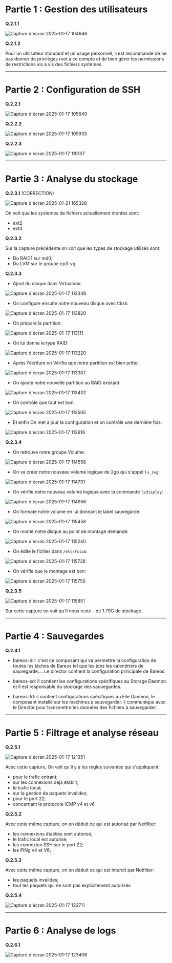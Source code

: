 # **Partie 1 : Gestion des utilisateurs**

**Q.2.1.1**

![Capture d'écran 2025-01-17 104946](https://github.com/user-attachments/assets/85f5506a-7dd9-49d3-85bb-7bf277ed4e1a)

**Q.2.1.2**

Pour un utilisateur standard et un usage personnel, il est recommandé de ne pas donner de privilèges root à ce compte et de bien gérer les permissions de restrictions vis a vis des fichiers systèmes.

---

# **Partie 2 : Configuration de SSH**

**Q.2.2.1**

![Capture d'écran 2025-01-17 105649](https://github.com/user-attachments/assets/a7b9ca94-342a-4567-9d72-249dcd3b0e69)

**Q.2.2.2**

![Capture d'écran 2025-01-17 105933](https://github.com/user-attachments/assets/0b9da904-9bf9-4ffc-8372-20fa4bda1e6d)


**Q.2.2.3**

![Capture d'écran 2025-01-17 110107](https://github.com/user-attachments/assets/b995e325-3c93-4071-80a0-59e61430dd95)

---

# **Partie 3 : Analyse du stockage**

**Q.2.3.1** (CORRECTION)

![Capture d'écran 2025-01-21 165328](https://github.com/user-attachments/assets/042c3b26-1991-4406-ab3a-270350b507ba)

On voit que les systèmes de fichiers actuellement montés sont:

- ext2
- ext4
  
**Q.2.3.2**

Sur la capture précédente on voit que les types de stockage utilisés sont:

- Du RAID1 sur md0;
- Du LVM sur le groupe cp3-vg.

**Q.2.3.3**

- Ajout du disque dans Virtualbox:
  
![Capture d'écran 2025-01-17 112348](https://github.com/user-attachments/assets/19f68c85-3264-4301-9e82-02fba0fd071d)

- On configure ensuite notre nouveau disque avec fdisk:

![Capture d'écran 2025-01-17 113820](https://github.com/user-attachments/assets/65c1eebe-acf8-4c28-8a7e-5e10ca9338c7)

- On prépare la partition:

![Capture d'écran 2025-01-17 113111](https://github.com/user-attachments/assets/f6c8a92e-dbc7-4f11-a38d-7ef808bc068c)

- On lui donne le type RAID:

![Capture d'écran 2025-01-17 113220](https://github.com/user-attachments/assets/dc8754bf-d098-475c-9b7c-7dbef853c1e3)

- Aprés l'écriture on Vérifie que notre partition est bien prête:

![Capture d'écran 2025-01-17 113307](https://github.com/user-attachments/assets/03de05b9-755b-4c40-863a-7ae3ba2997cf)

- On ajoute notre nouvelle partition au RAID existant:

![Capture d'écran 2025-01-17 113402](https://github.com/user-attachments/assets/f38da992-d132-407d-ac64-7164ae9c4b8b)

- On contrôle que tout est bon:

![Capture d'écran 2025-01-17 113505](https://github.com/user-attachments/assets/f37d74df-8270-4708-bfb0-975ad3715699)

- Et enfin On met à jour la configuration et on contrôle une dernière fois:

![Capture d'écran 2025-01-17 113616](https://github.com/user-attachments/assets/e64b1f5d-d00b-49e3-aa56-535aeaa33834)

**Q.2.3.4**

- On retrouve notre groupe Volume:

![Capture d'écran 2025-01-17 114558](https://github.com/user-attachments/assets/81493406-60e3-43be-ae8d-c3e9d7c6acfa)

- On va créer notre nouveau volume logique de 2go qui s'appel `lv_svg`:

![Capture d'écran 2025-01-17 114731](https://github.com/user-attachments/assets/6bf67992-c25e-4485-b078-a78e768beae6)

- On vérifie notre nouveau volume logique avec la commande `lvdisplay`: 

![Capture d'écran 2025-01-17 114956](https://github.com/user-attachments/assets/e1555c11-e48b-4df0-83c6-543954d25a2a)

- On formate notre volume en lui donnant le label sauvegarde:

![Capture d'écran 2025-01-17 115458](https://github.com/user-attachments/assets/1a6eecaa-31a7-48d3-a9eb-1519323c0a83)

- On monte notre disque au point de montage demandé:

![Capture d'écran 2025-01-17 115240](https://github.com/user-attachments/assets/b7d0690d-dcef-4ead-9aa2-9984bd935e44)

- On édite le fichier dans `/etc/fstab`:

![Capture d'écran 2025-01-17 115728](https://github.com/user-attachments/assets/5fe2d4eb-93a5-4a4c-9679-45adbdd0fe68)

- On vérifie que le montage est bon:

![Capture d'écran 2025-01-17 115750](https://github.com/user-attachments/assets/88317fed-7474-401e-9717-f14346402612)

**Q.2.3.5**

![Capture d'écran 2025-01-17 115851](https://github.com/user-attachments/assets/1a10ea9b-129d-44cc-b1ca-90e487ed3394)

Sur cette capture on voit qu'il nous reste - de 1.79G de stockage.

---

# **Partie 4 : Sauvegardes**

**Q.2.4.1**

- bareos-dir: c'est ce composant qui va permettre la configuration de toutes les tâches de Bareos tel que les jobs les calendriers de sauvegarde,... Le director contient la configuration principale de Bareos.

- bareos-sd: Il contient les configurations spécifiques au Storage Daemon et il est responsable du stockage des sauvegardes.

- bareos-fd: il contient configurations spécifiques au File Daemon, le composant installé sur les machines à sauvegarder. il communique avec le Director pour transmettre les données des fichiers à sauvegarder.

---

# **Partie 5 : Filtrage et analyse réseau**

**Q.2.5.1**

![Capture d'écran 2025-01-17 121351](https://github.com/user-attachments/assets/b36d7755-eeb9-4f4a-8659-e5d8a939eb87)

Avec cette capture, On voit qu'il y a les règles suivantes qui s'appliquent:

- pour le trafic entrant;
- sur les connexions déjà établit;
- le trafic local;
- sur la gestion de paquets invalides;
- pour le port 22;
- concernant le protocole ICMP v4 et v6

**Q.2.5.2**

Avec cette même capture, on en déduit ce qui est autorisé par Netfilter:

- les connexions établies sont autorisé;
- le trafic local est autorisé;
- les connexion SSH sur le port 22;
- les PINg v4 et V6;

**Q.2.5.3**

Avec cette même capture, on en déduit ce qui est interdit par Netfilter:

- les paquets invalides;
- tout les paquets qui ne sont pas explicitement autorisés

**Q.2.5.4**

![Capture d'écran 2025-01-17 122711](https://github.com/user-attachments/assets/48fefbec-c9e0-464f-b3f2-f7a5ff4567a7)

---

# **Partie 6 : Analyse de logs**

**Q.2.6.1**

![Capture d'écran 2025-01-17 123406](https://github.com/user-attachments/assets/c07dbc1b-3792-4cc6-b074-d0e9b9c50d27)










